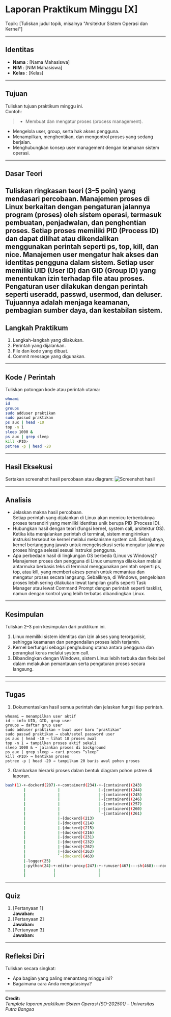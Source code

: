 
# Laporan Praktikum Minggu [X]
Topik: [Tuliskan judul topik, misalnya "Arsitektur Sistem Operasi dan Kernel"]

---

## Identitas
- **Nama**  : [Nama Mahasiswa]  
- **NIM**   : [NIM Mahasiswa]  
- **Kelas** : [Kelas]

---

## Tujuan
Tuliskan tujuan praktikum minggu ini.  
Contoh:  
> - Membuat dan mengatur proses (process management).
- Mengelola user, group, serta hak akses pengguna.
- Menampilkan, menghentikan, dan mengontrol proses yang sedang berjalan.
- Menghubungkan konsep user management dengan keamanan sistem operasi.

---

## Dasar Teori
Tuliskan ringkasan teori (3–5 poin) yang mendasari percobaan.
Manajemen proses di Linux berkaitan dengan pengaturan jalannya program (proses) oleh sistem operasi, termasuk pembuatan, penjadwalan, dan penghentian proses. Setiap proses memiliki PID (Process ID) dan dapat dilihat atau dikendalikan menggunakan perintah seperti ps, top, kill, dan nice.
Manajemen user mengatur hak akses dan identitas pengguna dalam sistem. Setiap user memiliki UID (User ID) dan GID (Group ID) yang menentukan izin terhadap file atau proses. Pengaturan user dilakukan dengan perintah seperti useradd, passwd, usermod, dan deluser.
Tujuannya adalah menjaga keamanan, pembagian sumber daya, dan kestabilan sistem.
---

## Langkah Praktikum
1. Langkah-langkah yang dilakukan.  
2. Perintah yang dijalankan.  
3. File dan kode yang dibuat.  
4. Commit message yang digunakan.

---

## Kode / Perintah
Tuliskan potongan kode atau perintah utama:
```bash
whoami
id
groups
sudo adduser praktikan
sudo passwd praktikan
ps aux | head -10
top -n 1
sleep 1000 &
ps aux | grep sleep
kill <PID>
pstree -p | head -20
```

---

## Hasil Eksekusi
Sertakan screenshot hasil percobaan atau diagram:
![Screenshot hasil](screenshots/example.png)

---

## Analisis
- Jelaskan makna hasil percobaan.  
Setiap perintah yang dijalankan di Linux akan memicu terbentuknya proses tersendiri yang memiliki identitas unik berupa PID (Process ID).
- Hubungkan hasil dengan teori (fungsi kernel, system call, arsitektur OS).  
Ketika kita menjalankan perintah di terminal, sistem mengirimkan instruksi tersebut ke kernel melalui mekanisme system call. Selanjutnya, kernel bertanggung jawab untuk mengeksekusi serta mengatur jalannya proses hingga selesai sesuai instruksi pengguna.
- Apa perbedaan hasil di lingkungan OS berbeda (Linux vs Windows)?  
Manajemen proses dan pengguna di Linux umumnya dilakukan melalui antarmuka berbasis teks di terminal menggunakan perintah seperti ps, top, atau kill, yang memberi akses penuh untuk memantau dan mengatur proses secara langsung. Sebaliknya, di Windows, pengelolaan proses lebih sering dilakukan lewat tampilan grafis seperti Task Manager atau lewat Command Prompt dengan perintah seperti tasklist, namun dengan kontrol yang lebih terbatas dibandingkan Linux.

---

## Kesimpulan
Tuliskan 2–3 poin kesimpulan dari praktikum ini.
1. Linux memiliki sistem identitas dan izin akses yang terorganisir, sehingga keamanan dan pengendalian proses lebih terjamin.
2. Kernel berfungsi sebagai penghubung utama antara pengguna dan perangkat keras melalui system call.
3. Dibandingkan dengan Windows, sistem Linux lebih terbuka dan fleksibel dalam melakukan pemantauan serta pengaturan proses secara langsung.

---
---
## Tugas
1. Dokumentasikan hasil semua perintah dan jelaskan fungsi tiap perintah.
```
whoami → menampilkan user aktif
id → info UID, GID, grup user
groups → daftar grup user
sudo adduser praktikan → buat user baru “praktikan”
sudo passwd praktikan → ubah/setel password user
ps aux | head -10 → lihat 10 proses awal
top -n 1 → tampilkan proses aktif sekali
sleep 1000 & → jalankan proses di background
ps aux | grep sleep → cari proses “sleep”
kill <PID> → hentikan proses
pstree -p | head -20 → tampilkan 20 baris awal pohon proses
```
2. Gambarkan hierarki proses dalam bentuk diagram pohon pstree di laporan.
```bash
bash(1)-+-dockerd(207)-+-containerd(234)-+-{containerd}(243)
        |              |                 |-{containerd}(244)
        |              |                 |-{containerd}(245)
        |              |                 |-{containerd}(246)
        |              |                 |-{containerd}(257)
        |              |                 |-{containerd}(260)
        |              |                 `-{containerd}(261)
        |              |-{dockerd}(213)
        |              |-{dockerd}(214)
        |              |-{dockerd}(215)
        |              |-{dockerd}(216)
        |              |-{dockerd}(231)
        |              |-{dockerd}(232)
        |              |-{dockerd}(262)
        |              |-{dockerd}(263)
        |              `-{dockerd}(463)
        |-logger(25)
        |-python(24)-+-editor-proxy(247)-+-runuser(467)---sh(468)---node(481)-+-node(3394)-+-node(3414)-+-{node}(3415)
        |            |                   |                                    |            |            |-{node}(3416)
        |            |                   |                                    |            |            |-{node}(3417)
```
---
## Quiz
1. [Pertanyaan 1]  
   **Jawaban:**  
2. [Pertanyaan 2]  
   **Jawaban:**  
3. [Pertanyaan 3]  
   **Jawaban:**  

---

## Refleksi Diri
Tuliskan secara singkat:
- Apa bagian yang paling menantang minggu ini?  
- Bagaimana cara Anda mengatasinya?  

---

**Credit:**  
_Template laporan praktikum Sistem Operasi (SO-202501) – Universitas Putra Bangsa_
